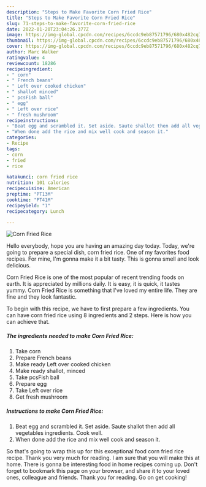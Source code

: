```yaml
---
description: "Steps to Make Favorite Corn Fried Rice"
title: "Steps to Make Favorite Corn Fried Rice"
slug: 71-steps-to-make-favorite-corn-fried-rice
date: 2022-01-20T23:04:26.377Z
image: https://img-global.cpcdn.com/recipes/6ccdc9eb87571796/680x482cq70/corn-fried-rice-recipe-main-photo.jpg
thumbnail: https://img-global.cpcdn.com/recipes/6ccdc9eb87571796/680x482cq70/corn-fried-rice-recipe-main-photo.jpg
cover: https://img-global.cpcdn.com/recipes/6ccdc9eb87571796/680x482cq70/corn-fried-rice-recipe-main-photo.jpg
author: Marc Walker
ratingvalue: 4
reviewcount: 18286
recipeingredient:
- " corn"
- " French beans"
- " Left over cooked chicken"
- " shallot minced"
- " pcsFish ball"
- " egg"
- " Left over rice"
- " fresh mushroom"
recipeinstructions:
- "Beat egg and scrambled it. Set aside. Saute shallot then add all vegetables ingredients. Cook well."
- "When done add the rice and mix well cook and season it."
categories:
- Recipe
tags:
- corn
- fried
- rice

katakunci: corn fried rice 
nutrition: 101 calories
recipecuisine: American
preptime: "PT13M"
cooktime: "PT41M"
recipeyield: "1"
recipecategory: Lunch

---
```



![Corn Fried Rice](https://img-global.cpcdn.com/recipes/6ccdc9eb87571796/680x482cq70/corn-fried-rice-recipe-main-photo.jpg)

Hello everybody, hope you are having an amazing day today. Today, we're going to prepare a special dish, corn fried rice. One of my favorites food recipes. For mine, I'm gonna make it a bit tasty. This is gonna smell and look delicious.

Corn Fried Rice is one of the most popular of recent trending foods on earth. It is appreciated by millions daily. It is easy, it is quick, it tastes yummy. Corn Fried Rice is something that I've loved my entire life. They are fine and they look fantastic.




To begin with this recipe, we have to first prepare a few ingredients. You can have corn fried rice using 8 ingredients and 2 steps. Here is how you can achieve that.

<!--inarticleads1-->

##### The ingredients needed to make Corn Fried Rice:

1. Take  corn
1. Prepare  French beans
1. Make ready  Left over cooked chicken
1. Make ready  shallot, minced
1. Take  pcsFish ball
1. Prepare  egg
1. Take  Left over rice
1. Get  fresh mushroom




<!--inarticleads2-->

##### Instructions to make Corn Fried Rice:

1. Beat egg and scrambled it. Set aside. Saute shallot then add all vegetables ingredients. Cook well.
1. When done add the rice and mix well cook and season it.




So that's going to wrap this up for this exceptional food corn fried rice recipe. Thank you very much for reading. I am sure that you will make this at home. There is gonna be interesting food in home recipes coming up. Don't forget to bookmark this page on your browser, and share it to your loved ones, colleague and friends. Thank you for reading. Go on get cooking!
